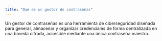 ```yaml
---
title: "Qué es un gestor de contraseñas"
---
```

Un gestor de contraseñas es una herramienta de ciberseguridad diseñada para generar, almacenar y organizar credenciales de forma centralizada en una bóveda cifrada, accesible mediante una única contraseña maestra.